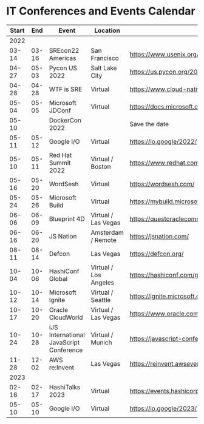 # IT Conferences and Events Calendar

| Start | End   | Event              | Location  | Link                                    |
| ----- | ----- | ------------------ | --------- | --------------------------------------- |
| 2022  |       |                    |           |                                         |
| 03-14 | 03-16 | SREcon22 Americas  | San Francisco | https://www.usenix.org/conference/srecon22americas |
| 04-27 | 05-03 | Pycon US 2022      | Salt Lake City | https://us.pycon.org/2022/         |
| 04-28 | 04-28 | WTF is SRE         | Virtual   | https://www.cloud-native-sre.wtf        |
| 05-04 | 05-05 | Microsoft JDConf   | Virtual   | https://docs.microsoft.com/en-us/events/learntv/jdconf-2022 |
| 05-10 |       | DockerCon 2022     |           | Save the date                           |
| 05-11 | 05-12 | Google I/O         | Virtual   | https://io.google/2022/                 |
| 05-10 | 05-11 | Red Hat Summit 2022 | Virtual / Boston | https://www.redhat.com/en/summit |
| 05-16 | 05-20 | WordSesh           | Virtual   | https://wordsesh.com/                   |
| 05-24 | 05-26 | Microsoft Build    | Virtual   | https://mybuild.microsoft.com/en-US/home |
| 06-06 | 06-09 | Blueprint 4D       | Virtual / Las Vegas | https://questoraclecommunity.org/events/conferences/blueprint4d |
| 06-16 | 06-20 | JS Nation          | Amsterdam / Remote | https://jsnation.com/          |
| 08-11 | 08-14 | Defcon             | Las Vegas | https://defcon.org/                     |
| 10-04 | 10-06 | HashiConf Global   | Virtual / Los Angeles | https://hashiconf.com/global/ |
| 10-12 | 10-14 | Microsoft Ignite   | Virtual / Seattle | https://ignite.microsoft.com    |
| 10-17 | 10-20 | Oracle CloudWorld  | Virtual / Las Vegas | https://www.oracle.com/cloudworld/ |
| 10-24 | 10-28 | iJS International JavaScript Conference | Virtual / Munich | https://javascript-conference.com/munich |
| 11-28 | 12-02 | AWS re:Invent      | Las Vegas | https://reinvent.awsevents.com/         |
| 2023  |       |                    |           |                                         |
| 02-16 | 02-17 | HashiTalks 2023    | Virtual   | https://events.hashicorp.com/hashitalks2023 |
| 05-10 | 05-10 | Google I/O         | Virtual   | https://io.google/2023/                 |